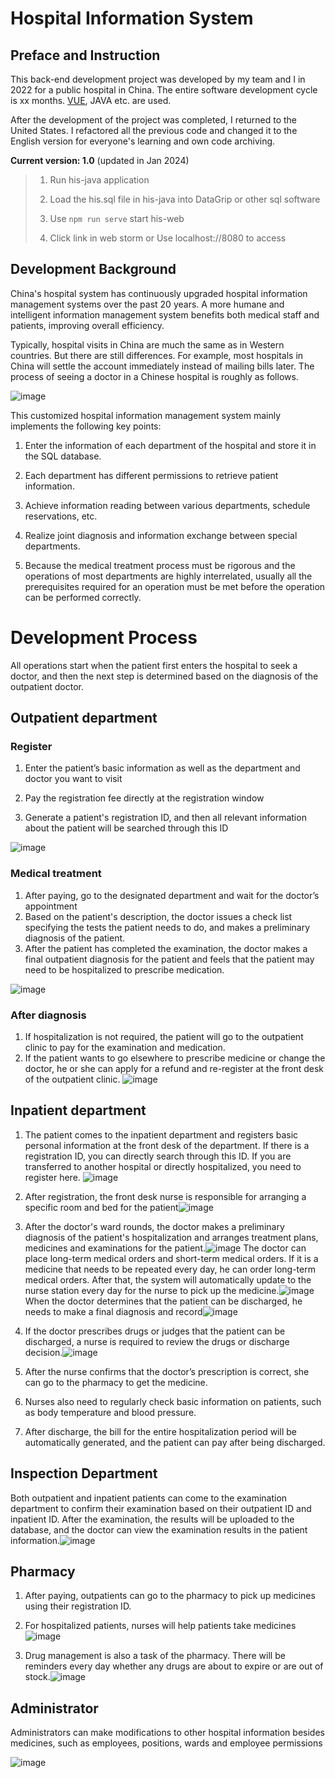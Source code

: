 # Hospital Information System

## Preface and Instruction

This back-end development project was developed by my team and I in 2022 for a public hospital in China. The entire software development cycle is xx months. [VUE](https://vuejs.org/), JAVA etc. are used.

After the development of the project was completed, I returned to the United States. I refactored all the previous code and changed it to the English version for everyone's learning and own code archiving.

**Current version: 1.0** (updated in Jan 2024)

>1. Run his-java application
>
>2. Load the his.sql file in his-java into DataGrip or other sql software
>
>3. Use `npm run serve` start his-web
>4. Click link in web storm or Use localhost://8080 to access

## Development Background

China's hospital system has continuously upgraded hospital information management systems over the past 20 years. A more humane and intelligent information management system benefits both medical staff and patients, improving overall efficiency. 

Typically, hospital visits in China are much the same as in Western countries. But there are still differences. For example, most hospitals in China will settle the account immediately instead of mailing bills later. The process of seeing a doctor in a Chinese hospital is roughly as follows.



![image](https://github.com/fykkyf/his-java/blob/master/pic/Medical%20Treatment%20Process.png)



This customized hospital information management system mainly implements the following key points:

1. Enter the information of each department of the hospital and store it in the SQL database.

2. Each department has different permissions to retrieve patient information.

3. Achieve information reading between various departments, schedule reservations, etc.

4. Realize joint diagnosis and information exchange between special departments.

5. Because the medical treatment process must be rigorous and the operations of most departments are highly interrelated, usually all the prerequisites required for an operation must be met before the operation can be performed correctly.


# Development Process

All operations start when the patient first enters the hospital to seek a doctor, and then the next step is determined based on the diagnosis of the outpatient doctor.

## Outpatient department

### Register

1. Enter the patient’s basic information as well as the department and doctor you want to visit

2. Pay the registration fee directly at the registration window
3. Generate a patient's registration ID, and then all relevant information about the patient will be searched through this ID

![image](https://github.com/fykkyf/his-java/blob/master/pic/Clinic%20Register.jpg)

### Medical treatment

1. After paying, go to the designated department and wait for the doctor’s appointment
2. Based on the patient's description, the doctor issues a check list specifying the tests the patient needs to do, and makes a preliminary diagnosis of the patient.
3. After the patient has completed the examination, the doctor makes a final outpatient diagnosis for the patient and feels that the patient may need to be hospitalized to prescribe medication.

![image](https://github.com/fykkyf/his-java/blob/master/pic/Clinic%20Physician.jpg)

### After diagnosis

1. If hospitalization is not required, the patient will go to the outpatient clinic to pay for the examination and medication.
2. If the patient wants to go elsewhere to prescribe medicine or change the doctor, he or she can apply for a refund and re-register at the front desk of the outpatient clinic.
![image](https://github.com/fykkyf/his-java/blob/master/pic/Clinic%20Pay.jpg)

## Inpatient department

1. The patient comes to the inpatient department and registers basic personal information at the front desk of the department. If there is a registration ID, you can directly search through this ID. If you are transferred to another hospital or directly hospitalized, you need to register here.
  ![image](https://github.com/fykkyf/his-java/blob/master/pic/Inpatient%20Register.jpg)
2. After registration, the front desk nurse is responsible for arranging a specific room and bed for the patient![image](https://github.com/fykkyf/his-java/blob/master/pic/Add%20Location.jpg)
3. After the doctor's ward rounds, the doctor makes a preliminary diagnosis of the patient's hospitalization and arranges treatment plans, medicines and examinations for the patient.![image](https://github.com/fykkyf/his-java/blob/master/pic/Inpatient%20Physician.jpg) The doctor can place long-term medical orders and short-term medical orders. If it is a medicine that needs to be repeated every day, he can order long-term medical orders. After that, the system will automatically update to the nurse station every day for the nurse to pick up the medicine.![image](https://github.com/fykkyf/his-java/blob/master/pic/Prescribe%20Med.jpg)When the doctor determines that the patient can be discharged, he needs to make a final diagnosis and record![image](https://github.com/fykkyf/his-java/blob/master/pic/Prescribe%20Discharge.jpg)
4. If the doctor prescribes drugs or judges that the patient can be discharged, a nurse is required to review the drugs or discharge decision.![image](https://github.com/fykkyf/his-java/blob/master/pic/Nurse%20Verify.jpg)

1. After the nurse confirms that the doctor’s prescription is correct, she can go to the pharmacy to get the medicine.
2. Nurses also need to regularly check basic information on patients, such as body temperature and blood pressure.
3. After discharge, the bill for the entire hospitalization period will be automatically generated, and the patient can pay after being discharged.

## Inspection Department

Both outpatient and inpatient patients can come to the examination department to confirm their examination based on their outpatient ID and inpatient ID. After the examination, the results will be uploaded to the database, and the doctor can view the examination results in the patient information.![image](https://github.com/fykkyf/his-java/blob/master/pic/Radiology%20Image.jpg)

## Pharmacy

1. After paying, outpatients can go to the pharmacy to pick up medicines using their registration ID.

2. For hospitalized patients, nurses will help patients take medicines![image](https://github.com/fykkyf/his-java/blob/master/pic/Dispense.jpg)
3. Drug management is also a task of the pharmacy. There will be reminders every day whether any drugs are about to expire or are out of stock.![image](https://github.com/fykkyf/his-java/blob/master/pic/Med%20Manage.jpg)

## Administrator

Administrators can make modifications to other hospital information besides medicines, such as employees, positions, wards and employee permissions

![image](https://github.com/fykkyf/his-java/blob/master/pic/Menu%20Setting.jpg)

### 



### 



